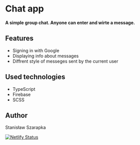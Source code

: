 # Chat app

<b> A simple group chat. Anyone can enter and wirte a message. </b>

## Features

- Signing in with Google
- Displaying info about messages
- Diffrent style of messeges sent by the current user

## Used technologies

- TypeScript
- Firebase
- SCSS

## Author

Stanisław Szarapka

[![Netlify Status](https://api.netlify.com/api/v1/badges/35c2f867-950c-4e51-beb3-cb12c6aadbc8/deploy-status)](https://app.netlify.com/sites/chatappka/deploys)

